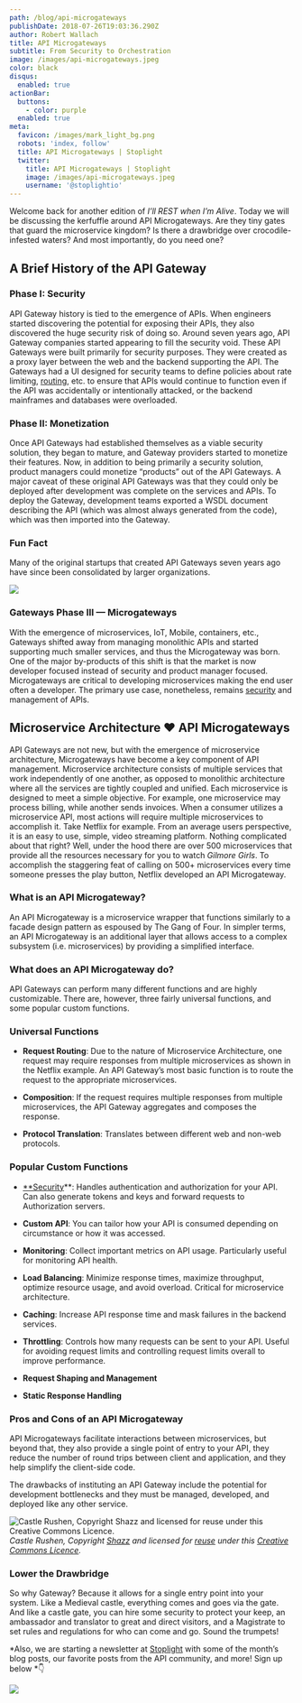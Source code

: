 ```yaml
---
path: /blog/api-microgateways
publishDate: 2018-07-26T19:03:36.290Z
author: Robert Wallach
title: API Microgateways
subtitle: From Security to Orchestration
image: /images/api-microgateways.jpeg
color: black
disqus:
  enabled: true
actionBar:
  buttons:
    - color: purple
  enabled: true
meta:
  favicon: /images/mark_light_bg.png
  robots: 'index, follow'
  title: API Microgateways | Stoplight
  twitter:
    title: API Microgateways | Stoplight
    image: /images/api-microgateways.jpeg
    username: '@stoplightio'
---
```


Welcome back for another edition of *I’ll REST when I’m Alive*. Today we will be discussing the kerfuffle around API Microgateways. Are they tiny gates that guard the microservice kingdom? Is there a drawbridge over crocodile-infested waters? And most importantly, do you need one?

## **A Brief History of the API Gateway**

### **Phase I: Security**

API Gateway history is tied to the emergence of APIs. When engineers started discovering the potential for exposing their APIs, they also discovered the huge security risk of doing so. Around seven years ago, API Gateway companies started appearing to fill the security void. These API Gateways were built primarily for security purposes. They were created as a proxy layer between the web and the backend supporting the API. The Gateways had a UI designed for security teams to define policies about rate limiting, [routing](https://docs.stoplight.io/documentation/getting-started/routing), etc. to ensure that APIs would continue to function even if the API was accidentally or intentionally attacked, or the backend mainframes and databases were overloaded.

### **Phase II: Monetization**

Once API Gateways had established themselves as a viable security solution, they began to mature, and Gateway providers started to monetize their features. Now, in addition to being primarily a security solution, product managers could monetize “products” out of the API Gateways. A major caveat of these original API Gateways was that they could only be deployed after development was complete on the services and APIs. To deploy the Gateway, development teams exported a WSDL document describing the API (which was almost always generated from the code), which was then imported into the Gateway.

### Fun Fact

Many of the original startups that created API Gateways seven years ago have since been consolidated by larger organizations.

![](https://cdn-images-1.medium.com/max/2000/1*rC-vjJJ_l0P5uZxf9RlLnQ.png)

### **Gateways Phase III — Microgateways**

With the emergence of microservices, IoT, Mobile, containers, etc., Gateways shifted away from managing monolithic APIs and started supporting much smaller services, and thus the Microgateway was born. One of the major by-products of this shift is that the market is now developer focused instead of security and product manager focused. Microgateways are critical to developing microservices making the end user often a developer. The primary use case, nonetheless, remains [security](https://docs.stoplight.io/modeling/modeling-with-openapi/security-schemes) and management of APIs.

## **Microservice Architecture ♥️ API Microgateways**

API Gateways are not new, but with the emergence of microservice architecture, Microgateways have become a key component of API management. Microservice architecture consists of multiple services that work independently of one another, as opposed to monolithic architecture where all the services are tightly coupled and unified. Each microservice is designed to meet a simple objective. For example, one microservice may process billing, while another sends invoices. When a consumer utilizes a microservice API, most actions will require multiple microservices to accomplish it. Take Netflix for example. From an average users perspective, it is an easy to use, simple, video streaming platform. Nothing complicated about that right? Well, under the hood there are over 500 microservices that provide all the resources necessary for you to watch *Gilmore Girls*. To accomplish the staggering feat of calling on 500+ microservices every time someone presses the play button, Netflix developed an API Microgateway.

### **What is an API Microgateway?**

An API Microgateway is a microservice wrapper that functions similarly to a facade design pattern as espoused by The Gang of Four. In simpler terms, an API Microgateway is an additional layer that allows access to a complex subsystem (i.e. microservices) by providing a simplified interface.

### **What does an API Microgateway do?**

API Gateways can perform many different functions and are highly customizable. There are, however, three fairly universal functions, and some popular custom functions.

### **Universal Functions**

* **Request Routing**: Due to the nature of Microservice Architecture, one request may require responses from multiple microservices as shown in the Netflix example. An API Gateway’s most basic function is to route the request to the appropriate microservices.

* **Composition**: If the request requires multiple responses from multiple microservices, the API Gateway aggregates and composes the response.

* **Protocol Translation**: Translates between different web and non-web protocols.

### **Popular Custom Functions**

* [**Security](https://docs.stoplight.io/modeling/modeling-with-openapi/security-schemes)**: Handles authentication and authorization for your API. Can also generate tokens and keys and forward requests to Authorization servers.

* **Custom API**: You can tailor how your API is consumed depending on circumstance or how it was accessed.

* **Monitoring**: Collect important metrics on API usage. Particularly useful for monitoring API health.

* **Load Balancing**: Minimize response times, maximize throughput, optimize resource usage, and avoid overload. Critical for microservice architecture.

* **Caching**: Increase API response time and mask failures in the backend services.

* **Throttling**: Controls how many requests can be sent to your API. Useful for avoiding request limits and controlling request limits overall to improve performance.

* **Request Shaping and Management**

* **Static Response Handling**

### **Pros and Cons of an API Microgateway**

API Microgateways facilitate interactions between microservices, but beyond that, they also provide a single point of entry to your API, they reduce the number of round trips between client and application, and they help simplify the client-side code.

The drawbacks of instituting an API Gateway include the potential for development bottlenecks and they must be managed, developed, and deployed like any other service.

![Castle Rushen, Copyright [Shazz](http://www.geograph.org.uk/profile/28338) and licensed for [reuse](http://www.geograph.org.uk/reuse.php?id=2109775) under this [Creative Commons Licence](http://creativecommons.org/licenses/by-sa/2.0/).](https://cdn-images-1.medium.com/max/2000/1*Qwdc-qbPKV13DAUwwXkl8w.jpeg)*Castle Rushen, Copyright [Shazz](http://www.geograph.org.uk/profile/28338) and licensed for [reuse](http://www.geograph.org.uk/reuse.php?id=2109775) under this [Creative Commons Licence](http://creativecommons.org/licenses/by-sa/2.0/).*

### Lower the Drawbridge

So why Gateway? Because it allows for a single entry point into your system. Like a Medieval castle, everything comes and goes via the gate. And like a castle gate, you can hire some security to protect your keep, an ambassador and translator to great and direct visitors, and a Magistrate to set rules and regulations for who can come and go. Sound the trumpets!

*Also, we are starting a newsletter at [Stoplight](https://stoplight.io/) with some of the month’s blog posts, our favorite posts from the API community, and more! Sign up below *👇

![](https://cdn-images-1.medium.com/max/2436/1*tXurrlLg5pgXl8KpgKc4oQ.png)
